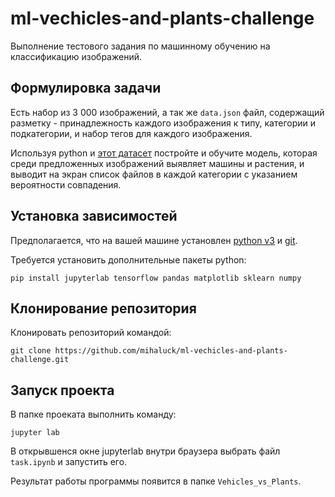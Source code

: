 # ml-vechicles-and-plants-challenge

Выполнение тестового задания по машинному обучению на классификацию изображений.

## Формулировка задачи

Есть набор из 3 000 изображений, а так же `data.json` файл, содержащий разметку - принадлежность каждого изображения к типу, категории и подкатегории, и набор тегов для каждого изображения. 

Используя python и [этот датасет](https://drive.google.com/drive/folders/1wHOf6eGv2esYtqFbBuGW9eigoZhRDmMZ?usp=sharing) постройте и обучите модель, которая среди предложенных изображений выявляет машины и растения, и выводит на экран список файлов в каждой категории с указанием вероятности совпадения. 

## Установка зависимостей

Предполагается, что на вашей машине установлен [python v3](https://www.python.org/downloads/) и [git](https://git-scm.com/downloads). 

Требуется установить дополнительные пакеты python:

```
pip install jupyterlab tensorflow pandas matplotlib sklearn numpy
```

## Клонирование репозитория

Клонировать репозиторий командой:

```
git clone https://github.com/mihaluck/ml-vechicles-and-plants-challenge.git
```

## Запуск проекта

В папке проеката выполнить команду: 

```
jupyter lab
```

В открывшенся окне jupyterlab внутри браузера выбрать файл `task.ipynb` и запустить его.

Результат работы программы появится в папке `Vehicles_vs_Plants`.
